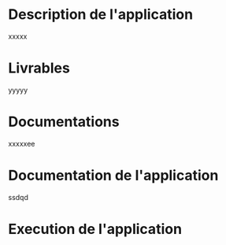 # Description de l'application

xxxxx

# Livrables

yyyyy

# Documentations

xxxxxee

# Documentation de l'application

ssdqd

# Execution de l'application